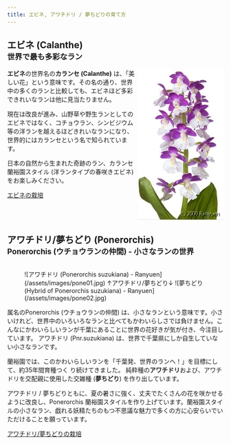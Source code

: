 ```yaml
---
title: エビネ, アワチドリ / 夢ちどりの育て方
---
```

## エビネ (Calanthe)<br /><small>世界で最も多彩なラン</small>
<img style="float: right;" src="/assets/images/cal_top.jpg" alt="エビネ (Calanthe) - Ranyuen" />

<b>エビネ</b>の世界名の<b>カランセ (Calanthe)</b> は、「美しい花」という意味です。その名の通り、世界中の多くのランと比較しても、エビネほど多彩できれいなランは他に見当たりません。

現在は改良が進み、山野草や野生ランとしてのエビネではなく、コチョウラン、シンビジウム等の洋ランを越えるほどきれいなランになり、世界的にはカランセという名で知られています。

日本の自然から生まれた奇跡のラン、カランセ蘭裕園スタイル (洋ランタイプの春咲きエビネ) をお楽しみください。

[エビネの栽培](calanthe/)

<div style="clear: both;"> </div>

## アワチドリ/夢ちどり (Ponerorchis)<br /><small>Ponerorchis (ウチョウランの仲間) - 小さなランの世界</small>
<figure style="float: right;">
  ![アワチドリ (Ponerorchis suzukiana) - Ranyuen](/assets/images/pone01.jpg)
  <figurecaption style="text-align: center;">↑アワチドリ/夢ちどり↓</figurecaption>
  ![夢ちどり (Hybrid of Ponerorchis suzukiana) - Ranyuen](/assets/images/pone02.jpg)
</figure>

属名のPonerorchis (ウチョウランの仲間) は、小さなランという意味です。小さいけれど、世界中のいろいろなランと比べてもかわいらしさでは負けません。こんなにかわいらしいランが千葉にあることに世界の花好きが気が付き、今注目しています。 アワチドリ (Pnr.suzukiana) は、世界で千葉県にしか自生していない小さなランです。

蘭裕園では、このかわいらしいランを「千葉発、世界のランへ！」を目標にして、約35年間育種つく り続けてきました。 純粋種の<b>アワチドリ</b>および、アワチドリを交配親に使用した交雑種 (<b>夢ちどり</b>) を作り出しています。

アワチドリ / 夢ちどりともに、夏の暑さに強く、丈夫でたくさんの花を咲かせるように改良し、Ponerorchis 蘭裕園スタイルを作り上げています。蘭裕園スタイルの小さなラン、戯れる妖精たちのもつ不思議な魅力で多くの方に心安らいでいただけることを願っています。

[アワチドリ/夢ちどりの栽培](ponerorchis/)

